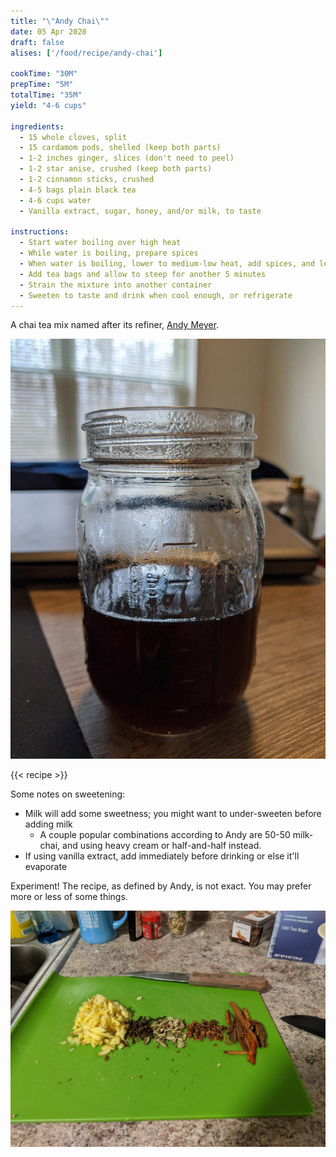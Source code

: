 ```yaml
---
title: "\"Andy Chai\""
date: 05 Apr 2020
draft: false
alises: ['/food/recipe/andy-chai']

cookTime: "30M"
prepTime: "5M"
totalTime: "35M"
yield: "4-6 cups"

ingredients:
  - 15 whole cloves, split
  - 15 cardamom pods, shelled (keep both parts)
  - 1-2 inches ginger, slices (don't need to peel)
  - 1-2 star anise, crushed (keep both parts)
  - 1-2 cinnamon sticks, crushed
  - 4-5 bags plain black tea
  - 4-6 cups water
  - Vanilla extract, sugar, honey, and/or milk, to taste

instructions:
  - Start water boiling over high heat
  - While water is boiling, prepare spices
  - When water is boiling, lower to medium-low heat, add spices, and let simmer for 25 minutes
  - Add tea bags and allow to steep for another 5 minutes
  - Strain the mixture into another container
  - Sweeten to taste and drink when cool enough, or refrigerate
---
```


A chai tea mix named after its refiner, [Andy Meyer](https://andymeyer.xyz/).

<!--more-->

![Photo of the tea in a mason jar](chai.jpg)

{{< recipe >}}

Some notes on sweetening:
* Milk will add some sweetness; you might want to under-sweeten before adding milk
  * A couple popular combinations according to Andy are 50-50 milk-chai, and using heavy cream or half-and-half instead.
* If using vanilla extract, add immediately before drinking or else it'll evaporate

Experiment! The recipe, as defined by Andy, is not exact.
You may prefer more or less of some things.

![Prepared ingredients on cutting board](ingredients.jpg)